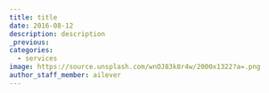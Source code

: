 ```yaml
---
title: title
date: 2016-08-12
description: description
_previous: 
categories:
  - services
image: https://source.unsplash.com/wnOJ83k8r4w/2000x1322?a=.png
author_staff_member: ailever
---
```



